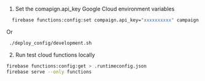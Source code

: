 
1. Set the comapign.api_key Google Cloud environment variables
```bash
  firebase functions:config:set compaign.api_key="xxxxxxxxxx" campaign.base_url="domain_url"
```
Or
```bash
 ./deploy_config/development.sh
```

2. Run test cloud functions locally
```bash
firebase functions:config:get > .runtimeconfig.json
firebase serve --only functions
```
